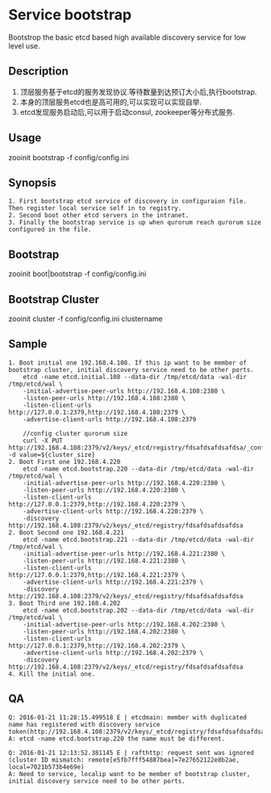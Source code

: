 # Service bootstrap

Bootstrop the basic etcd based high available discovery service for low level use.

## Description

1. 顶层服务基于etcd的服务发现协议.等待数量到达预订大小后,执行bootstrap.
2. 本身的顶层服务etcd也是高可用的,可以实现可以实现自举.
3. etcd发现服务启动后,可以用于启动consul, zookeeper等分布式服务.


## Usage

zooinit bootstrap -f config/config.ini


## Synopsis

    1. First bootstrap etcd service of discovery in configuraion file. Then register local service self in to registry.
    2. Second boot other etcd servers in the intranet.
    3. Finally the bootstrap service is up when qurorum reach qurorum size configured in the file.

## Bootstrap

zooinit boot|bootstrap -f config/config.ini


## Bootstrap Cluster

zooinit cluster -f config/config.ini clustername

## Sample

    1. Boot initial one 192.168.4.108. If this ip want to be member of bootstrap cluster, initial discovery service need to be other ports.
        etcd -name etcd.initial.108 --data-dir /tmp/etcd/data -wal-dir /tmp/etcd/wal \
        -initial-advertise-peer-urls http://192.168.4.108:2380 \
        -listen-peer-urls http://192.168.4.108:2380 \
        -listen-client-urls http://127.0.0.1:2379,http://192.168.4.108:2379 \
        -advertise-client-urls http://192.168.4.108:2379

        //config cluster qurorum size
        curl -X PUT http://192.168.4.108:2379/v2/keys/_etcd/registry/fdsafdsafdsafdsa/_config/size -d value=${cluster_size}
    2. Boot First one 192.168.4.220
        etcd -name etcd.bootstrap.220 --data-dir /tmp/etcd/data -wal-dir /tmp/etcd/wal \
        -initial-advertise-peer-urls http://192.168.4.220:2380 \
        -listen-peer-urls http://192.168.4.220:2380 \
        -listen-client-urls http://127.0.0.1:2379,http://192.168.4.220:2379 \
        -advertise-client-urls http://192.168.4.220:2379 \
        -discovery http://192.168.4.108:2379/v2/keys/_etcd/registry/fdsafdsafdsafdsa
    2. Boot Second one 192.168.4.221
        etcd -name etcd.bootstrap.221 --data-dir /tmp/etcd/data -wal-dir /tmp/etcd/wal \
        -initial-advertise-peer-urls http://192.168.4.221:2380 \
        -listen-peer-urls http://192.168.4.221:2380 \
        -listen-client-urls http://127.0.0.1:2379,http://192.168.4.221:2379 \
        -advertise-client-urls http://192.168.4.221:2379 \
        -discovery http://192.168.4.108:2379/v2/keys/_etcd/registry/fdsafdsafdsafdsa
    3. Boot Third one 192.168.4.202
        etcd -name etcd.bootstrap.202 --data-dir /tmp/etcd/data -wal-dir /tmp/etcd/wal \
        -initial-advertise-peer-urls http://192.168.4.202:2380 \
        -listen-peer-urls http://192.168.4.202:2380 \
        -listen-client-urls http://127.0.0.1:2379,http://192.168.4.202:2379 \
        -advertise-client-urls http://192.168.4.202:2379 \
        -discovery http://192.168.4.108:2379/v2/keys/_etcd/registry/fdsafdsafdsafdsa
    4. Kill the initial one.


## QA
    Q: 2016-01-21 11:28:15.499518 E | etcdmain: member with duplicated name has registered with discovery service token(http://192.168.4.108:2379/v2/keys/_etcd/registry/fdsafdsafdsafdsa).
    A: etcd -name etcd.bootstrap.220 the name must be different.

    Q: 2016-01-21 12:13:52.381145 E | rafthttp: request sent was ignored (cluster ID mismatch: remote[e5fb7fff54887bea]=7e27652122e8b2ae, local=7021b573b4e69e)
    A: Need to service, localip want to be member of bootstrap cluster, initial discovery service need to be other ports.